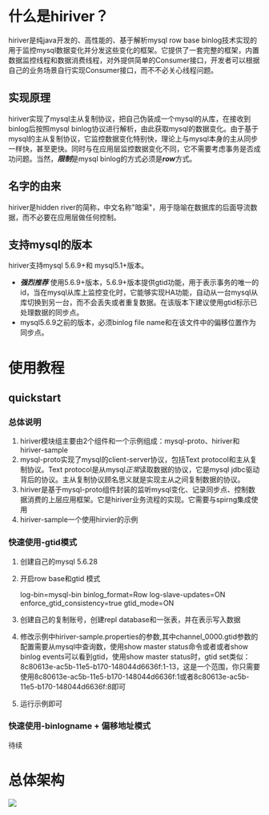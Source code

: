 # 什么是hiriver？
hiriver是纯java开发的、高性能的、基于解析mysql row base binlog技术实现的用于监控mysql数据变化并分发这些变化的框架。它提供了一套完整的框架，内置数据监控线程和数据消费线程，对外提供简单的Consumer接口，开发者可以根据自己的业务场景自行实现Consumer接口，而不不必关心线程问题。
## 实现原理
hiriver实现了mysql主从复制协议，把自己伪装成一个mysql的从库，在接收到binlog后按照mysql binlog协议进行解析，由此获取mysql的数据变化。由于基于mysql的主从复制协议，它监控数据变化特别快，理论上与mysql本身的主从同步一样快，甚至更快。同时与在应用层监控数据变化不同，它不需要考虑事务是否成功问题。当然，***限制***是mysql binlog的方式必须是***row***方式。
## 名字的由来
hiriver是hidden river的简称，中文名称"暗渠"，用于隐喻在数据库的后面导流数据，而不必要在应用层做任何控制。

## 支持mysql的版本
hiriver支持mysql 5.6.9+和 mysql5.1+版本。

+	***强烈推荐*** 使用5.6.9+版本，5.6.9+版本提供gtid功能，用于表示事务的唯一的id，当在mysql从库上监控变化时，它能够实现HA功能，自动从一台mysql从库切换到另一台，而不会丢失或者重复数据。在该版本下建议使用gtid标示已处理数据的同步点。
+	mysql5.6.9之前的版本，必须binlog file name和在该文件中的偏移位置作为同步点。

# 使用教程
## quickstart
### 总体说明

1.	hiriver模块组主要由2个组件和一个示例组成：mysql-proto、hiriver和hiriver-sample
2.	mysql-proto实现了mysql的client-server协议，包括Text protocol和主从复制协议。Text protocol是从mysql*正常*读取数据的协议，它是mysql jdbc驱动背后的协议。主从复制协议顾名思义就是实现主从之间复制数据的协议。
3.	hiriver是基于mysql-proto组件封装的监听mysql变化、记录同步点、控制数据消费的上层应用框架。它是hiriver业务流程的实现。它需要与spirng集成使用
4.	hiriver-sample一个使用hirvier的示例

### 快速使用-gtid模式
1. 创建自己的mysql 5.6.28
2. 开启row base和gtid 模式
	
	log-bin=mysql-bin
	binlog_format=Row
	log-slave-updates=ON
	enforce_gtid_consistency=true
	gtid_mode=ON
3. 创建自己的复制账号，创建repl database和一张表，并在表示写入数据
4. 修改示例中hiriver-sample.properties的参数,其中channel_0000.gtid参数的配置需要从mysql中查询数，使用show master status命令或者或者show binlog events可以看到gtid，使用show master status时，gtid set类似：8c80613e-ac5b-11e5-b170-148044d6636f:1-13，这是一个范围，你只需要使用8c80613e-ac5b-11e5-b170-148044d6636f:1或者8c80613e-ac5b-11e5-b170-148044d6636f:8即可
5. 运行示例即可

### 快速使用-binlogname + 偏移地址模式
待续 

# 总体架构
![](https://github.com/rolandhe/doc/blob/master/hiriver/hiriver-arch.png)
